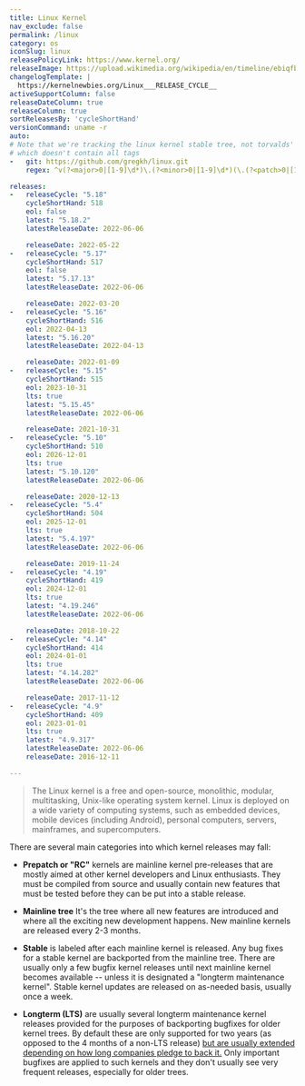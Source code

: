 ```yaml
---
title: Linux Kernel
nav_exclude: false
permalink: /linux
category: os
iconSlug: linux
releasePolicyLink: https://www.kernel.org/
releaseImage: https://upload.wikimedia.org/wikipedia/en/timeline/ebiqfbdzyuxdbre7104smcbs2skj37k.png
changelogTemplate: |
  https://kernelnewbies.org/Linux___RELEASE_CYCLE__
activeSupportColumn: false
releaseDateColumn: true
releaseColumn: true
sortReleasesBy: 'cycleShortHand'
versionCommand: uname -r
auto:
# Note that we're tracking the linux kernel stable tree, not torvalds' tree
# which doesn't contain all tags
-   git: https://github.com/gregkh/linux.git
    regex: ^v(?<major>0|[1-9]\d*)\.(?<minor>0|[1-9]\d*)(\.(?<patch>0|[1-9]\d*))?$

releases:
-   releaseCycle: "5.18"
    cycleShortHand: 518
    eol: false
    latest: "5.18.2"
    latestReleaseDate: 2022-06-06

    releaseDate: 2022-05-22
-   releaseCycle: "5.17"
    cycleShortHand: 517
    eol: false
    latest: "5.17.13"
    latestReleaseDate: 2022-06-06

    releaseDate: 2022-03-20
-   releaseCycle: "5.16"
    cycleShortHand: 516
    eol: 2022-04-13
    latest: "5.16.20"
    latestReleaseDate: 2022-04-13

    releaseDate: 2022-01-09
-   releaseCycle: "5.15"
    cycleShortHand: 515
    eol: 2023-10-31
    lts: true
    latest: "5.15.45"
    latestReleaseDate: 2022-06-06

    releaseDate: 2021-10-31
-   releaseCycle: "5.10"
    cycleShortHand: 510
    eol: 2026-12-01
    lts: true
    latest: "5.10.120"
    latestReleaseDate: 2022-06-06

    releaseDate: 2020-12-13
-   releaseCycle: "5.4"
    cycleShortHand: 504
    eol: 2025-12-01
    lts: true
    latest: "5.4.197"
    latestReleaseDate: 2022-06-06

    releaseDate: 2019-11-24
-   releaseCycle: "4.19"
    cycleShortHand: 419
    eol: 2024-12-01
    lts: true
    latest: "4.19.246"
    latestReleaseDate: 2022-06-06

    releaseDate: 2018-10-22
-   releaseCycle: "4.14"
    cycleShortHand: 414
    eol: 2024-01-01
    lts: true
    latest: "4.14.282"
    latestReleaseDate: 2022-06-06

    releaseDate: 2017-11-12
-   releaseCycle: "4.9"
    cycleShortHand: 409
    eol: 2023-01-01
    lts: true
    latest: "4.9.317"
    latestReleaseDate: 2022-06-06
    releaseDate: 2016-12-11

---
```


> The Linux kernel is a free and open-source, monolithic, modular, multitasking, Unix-like operating system kernel.
Linux is deployed on a wide variety of computing systems, such as embedded devices, mobile devices (including Android), personal computers, servers, mainframes, and supercomputers.

There are several main categories into which kernel releases may fall:

- **Prepatch or "RC"** kernels are mainline kernel pre-releases that are mostly aimed at other kernel developers and Linux enthusiasts. They must be compiled from source and usually contain new features that must be tested before they can be put into a stable release.

- **Mainline tree**  It's the tree where all new features are introduced and where all the exciting new development happens. New mainline kernels are released every 2-3 months.    

- **Stable** is labeled after each mainline kernel is released. Any bug fixes for a stable kernel are backported from the mainline tree. There are usually only a few bugfix kernel releases until next mainline kernel becomes available -- unless it is designated a "longterm maintenance kernel". Stable kernel updates are released on as-needed basis, usually once a week.

- **Longterm (LTS)** are usually several longterm maintenance kernel releases provided for the purposes of backporting bugfixes for older kernel trees. By default these are only supported for two years (as opposed to the 4 months of a non-LTS release) [but are usually extended depending on how long companies pledge to back it.](https://lore.kernel.org/lkml/YA%2FE1bHRmZb50MlS@kroah.com/) Only important bugfixes are applied to such kernels and they don't usually see very frequent releases, especially for older trees.
